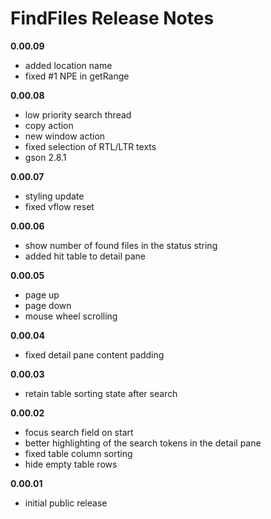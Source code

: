 # FindFiles Release Notes

**0.00.09**
- added location name
- fixed #1 NPE in getRange

**0.00.08**
- low priority search thread
- copy action
- new window action
- fixed selection of RTL/LTR texts
- gson 2.8.1

**0.00.07**
- styling update
- fixed vflow reset

**0.00.06**
- show number of found files in the status string
- added hit table to detail pane

**0.00.05**
- page up
- page down
- mouse wheel scrolling

**0.00.04**
- fixed detail pane content padding

**0.00.03**
- retain table sorting state after search

**0.00.02**
- focus search field on start
- better highlighting of the search tokens in the detail pane
- fixed table column sorting
- hide empty table rows

**0.00.01**
- initial public release